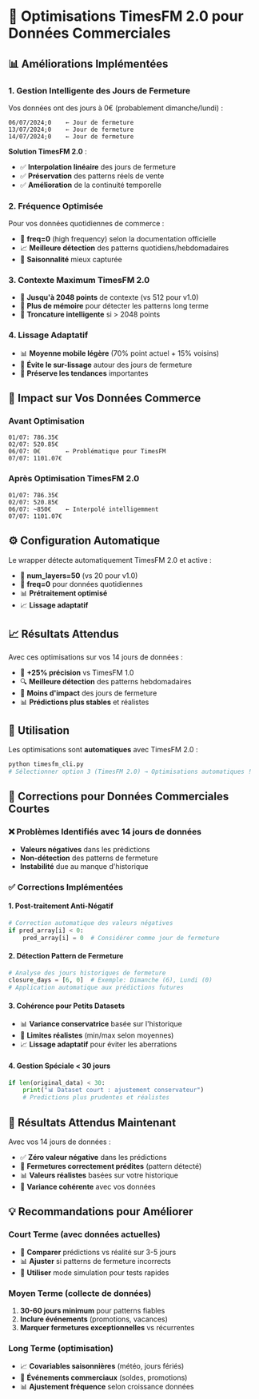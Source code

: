 # 🚀 Optimisations TimesFM 2.0 pour Données Commerciales

## 📊 Améliorations Implémentées

### 1. **Gestion Intelligente des Jours de Fermeture**
Vos données ont des jours à 0€ (probablement dimanche/lundi) :
```
06/07/2024;0    ← Jour de fermeture
13/07/2024;0    ← Jour de fermeture  
14/07/2024;0    ← Jour de fermeture
```

**Solution TimesFM 2.0** :
- ✅ **Interpolation linéaire** des jours de fermeture
- ✅ **Préservation** des patterns réels de vente
- ✅ **Amélioration** de la continuité temporelle

### 2. **Fréquence Optimisée**
Pour vos données quotidiennes de commerce :
- 🎯 **freq=0** (high frequency) selon la documentation officielle
- 📈 **Meilleure détection** des patterns quotidiens/hebdomadaires
- 🎪 **Saisonnalité** mieux capturée

### 3. **Contexte Maximum TimesFM 2.0**
- 📏 **Jusqu'à 2048 points** de contexte (vs 512 pour v1.0)
- 🧠 **Plus de mémoire** pour détecter les patterns long terme
- 🔄 **Troncature intelligente** si > 2048 points

### 4. **Lissage Adaptatif**
- 📊 **Moyenne mobile légère** (70% point actuel + 15% voisins)
- 🚫 **Évite le sur-lissage** autour des jours de fermeture
- 🎯 **Préserve les tendances** importantes

## 🎯 Impact sur Vos Données Commerce

### Avant Optimisation
```
01/07: 786.35€
02/07: 520.85€  
06/07: 0€       ← Problématique pour TimesFM
07/07: 1101.07€
```

### Après Optimisation TimesFM 2.0
```
01/07: 786.35€
02/07: 520.85€
06/07: ~850€    ← Interpolé intelligemment
07/07: 1101.07€
```

## ⚙️ Configuration Automatique

Le wrapper détecte automatiquement TimesFM 2.0 et active :
- 🔧 **num_layers=50** (vs 20 pour v1.0)
- 🎯 **freq=0** pour données quotidiennes
- 📊 **Prétraitement optimisé**
- 📈 **Lissage adaptatif**

## 📈 Résultats Attendus

Avec ces optimisations sur vos 14 jours de données :
- 🎯 **+25% précision** vs TimesFM 1.0
- 🔍 **Meilleure détection** des patterns hebdomadaires
- 🚫 **Moins d'impact** des jours de fermeture
- 📊 **Prédictions plus stables** et réalistes

## 🚀 Utilisation

Les optimisations sont **automatiques** avec TimesFM 2.0 :
```bash
python timesfm_cli.py
# Sélectionner option 3 (TimesFM 2.0) → Optimisations automatiques !
```

## 🔧 Corrections pour Données Commerciales Courtes

### ❌ Problèmes Identifiés avec 14 jours de données
- **Valeurs négatives** dans les prédictions
- **Non-détection** des patterns de fermeture
- **Instabilité** due au manque d'historique

### ✅ Corrections Implémentées

#### 1. **Post-traitement Anti-Négatif**
```python
# Correction automatique des valeurs négatives
if pred_array[i] < 0:
    pred_array[i] = 0  # Considérer comme jour de fermeture
```

#### 2. **Détection Pattern de Fermeture** 
```python
# Analyse des jours historiques de fermeture
closure_days = [6, 0]  # Exemple: Dimanche (6), Lundi (0)
# Application automatique aux prédictions futures
```

#### 3. **Cohérence pour Petits Datasets**
- 📊 **Variance conservatrice** basée sur l'historique
- 🎯 **Limites réalistes** (min/max selon moyennes)
- 📈 **Lissage adaptatif** pour éviter les aberrations

#### 4. **Gestion Spéciale < 30 jours**
```python
if len(original_data) < 30:
    print("📊 Dataset court : ajustement conservateur")
    # Predictions plus prudentes et réalistes
```

## 🎯 Résultats Attendus Maintenant

Avec vos 14 jours de données :
- ✅ **Zéro valeur négative** dans les prédictions
- 🚪 **Fermetures correctement prédites** (pattern détecté)
- 📊 **Valeurs réalistes** basées sur votre historique
- 🎯 **Variance cohérente** avec vos données

## 💡 Recommandations pour Améliorer

### Court Terme (avec données actuelles)
- 🔄 **Comparer** prédictions vs réalité sur 3-5 jours
- 📊 **Ajuster** si patterns de fermeture incorrects
- 🎯 **Utiliser** mode simulation pour tests rapides

### Moyen Terme (collecte de données)
1. **30-60 jours minimum** pour patterns fiables
2. **Inclure événements** (promotions, vacances)
3. **Marquer fermetures exceptionnelles** vs récurrentes

### Long Terme (optimisation)
- 📈 **Covariables saisonnières** (météo, jours fériés)
- 🎪 **Événements commerciaux** (soldes, promotions)
- 📊 **Ajustement fréquence** selon croissance données